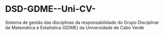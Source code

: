 # DSD-GDME--Uni-CV-
Sistema de gestão das disciplinas da responsabilidade do Grupo Disciplinar de Matemática e Estatística (GDME) da Universidade de Cabo Verde
